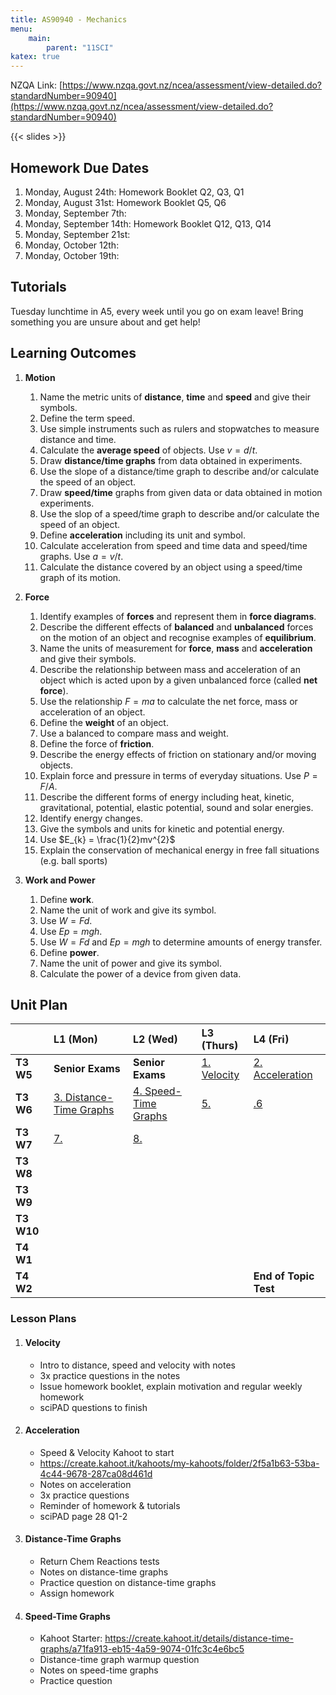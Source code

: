 ```yaml
---
title: AS90940 - Mechanics
menu:
    main:
        parent: "11SCI"
katex: true
---
```


NZQA Link: [https://www.nzqa.govt.nz/ncea/assessment/view-detailed.do?standardNumber=90940](https://www.nzqa.govt.nz/ncea/assessment/view-detailed.do?standardNumber=90940)

{{< slides >}}

## Homework Due Dates

1. Monday, August 24th: Homework Booklet Q2, Q3, Q1
2. Monday, August 31st: Homework Booklet Q5, Q6
3. Monday, September 7th: 
4. Monday, September 14th: Homework Booklet Q12, Q13, Q14
5. Monday, September 21st: 
6. Monday, October 12th: 
7. Monday, October 19th: 

## Tutorials

Tuesday lunchtime in A5, every week until you go on exam leave! Bring something you are unsure about and get help!

## Learning Outcomes

1. __Motion__
	1. Name the metric units of __distance__, __time__ and __speed__ and give their symbols.
	2. Define the term speed.
	3. Use simple instruments such as rulers and stopwatches to measure distance and time.
	4. Calculate the __average speed__ of objects. Use $v=d/t$.
	5. Draw __distance/time graphs__ from data obtained in experiments.
	6. Use the slope of a distance/time graph to describe and/or calculate the speed of an object.
	7. Draw __speed/time__ graphs from given data or data obtained in motion experiments.
	8. Use the slop of a speed/time graph to describe and/or calculate the speed of an object.
	9. Define __acceleration__ including its unit and symbol.
	10. Calculate acceleration from speed and time data and speed/time graphs. Use $a = v/t$.
	11. Calculate the distance covered by an object using a speed/time graph of its motion.

2. __Force__
	1. Identify examples of __forces__ and represent them in __force diagrams__.
	2. Describe the different effects of __balanced__ and __unbalanced__ forces on the motion of an object and recognise examples of __equilibrium__.
	3. Name the units of measurement for __force__, __mass__ and __acceleration__ and give their symbols.
	4. Describe the relationship between mass and acceleration of an object which is acted upon by a given unbalanced force (called __net force__).
	5. Use the relationship $F = ma$ to calculate the net force, mass or acceleration of an object.
	6. Define the __weight__ of an object.
	7. Use a balanced to compare mass and weight.
	8. Define the force of __friction__.
	9. Describe the energy effects of friction on stationary and/or moving objects.
	10. Explain force and pressure in terms of everyday situations. Use $P = F/A$.
	11. Describe the different forms of energy including heat, kinetic, gravitational, potential, elastic potential, sound and solar energies.
	12. Identify energy changes.
	13. Give the symbols and units for kinetic and potential energy.
	14. Use $E_{k} = \frac{1}{2}mv^{2}$
	15. Explain the conservation of mechanical energy in free fall situations (e.g. ball sports)

3. __Work and Power__
	1. Define __work__.
	2. Name the unit of work and give its symbol.
	3. Use $W = Fd$.
	4. Use $Ep = mgh$.
	5. Use $W = Fd$ and $Ep = mgh$ to determine amounts of energy transfer.
	6. Define __power__.
	7. Name the unit of power and give its symbol.
	8. Calculate the power of a device from given data.

## Unit Plan

|            | L1 (Mon)                                         | L2 (Wed)                                   | L3 (Thurs)               | L4 (Fri)                         |
|:-----------|:-------------------------------------------------|:-------------------------------------------|:-------------------------|:---------------------------------|
| __T3 W5__  | __Senior Exams__                                 | __Senior Exams__                           | [1. Velocity](#velocity) | [2. Acceleration](#acceleration) |
| __T3 W6__  | [3. Distance-Time Graphs](#distance-time-graphs) | [4. Speed-Time Graphs](#speed-time-graphs) | [5.]()                   | [.6]()                           |
| __T3 W7__  | [7.]()                                           | [8.]()                                     |                          |                                  |
| __T3 W8__  |                                                  |                                            |                          |                                  |
| __T3 W9__  |                                                  |                                            |                          |                                  |
| __T3 W10__ |                                                  |                                            |                          |                                  |
| __T4 W1__  |                                                  |                                            |                          |                                  |
| __T4 W2__  |                                                  |                                            |                          | __End of Topic Test__            |

### Lesson Plans

1. #### Velocity
	- Intro to distance, speed and velocity with notes
	- 3x practice questions in the notes
	- Issue homework booklet, explain motivation and regular weekly homework
	- sciPAD questions to finish
2. #### Acceleration
	- Speed & Velocity Kahoot to start
	- https://create.kahoot.it/kahoots/my-kahoots/folder/2f5a1b63-53ba-4c44-9678-287ca08d461d
	- Notes on acceleration
	- 3x practice questions
	- Reminder of homework & tutorials
	- sciPAD page 28 Q1-2
3. #### Distance-Time Graphs
	- Return Chem Reactions tests
	- Notes on distance-time graphs
	- Practice question on distance-time graphs
	- Assign homework
4. #### Speed-Time Graphs
	- Kahoot Starter: https://create.kahoot.it/details/distance-time-graphs/a71fa913-eb15-4a59-9074-01fc3c4e6bc5
	- Distance-time graph warmup question
	- Notes on speed-time graphs
	- Practice question
